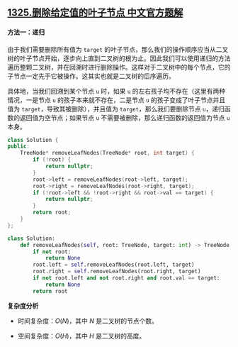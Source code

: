 ## [1325.删除给定值的叶子节点 中文官方题解](https://leetcode.cn/problems/delete-leaves-with-a-given-value/solutions/100000/shan-chu-gei-ding-zhi-de-xie-zi-jie-dian-by-leet-2)

#### 方法一：递归

由于我们需要删除所有值为 `target` 的叶子节点，那么我们的操作顺序应当从二叉树的叶子节点开始，逐步向上直到二叉树的根为止。因此我们可以使用递归的方法遍历整颗二叉树，并在回溯时进行删除操作。这样对于二叉树中的每个节点，它的子节点一定先于它被操作。这其实也就是二叉树的后序遍历。

具体地，当我们回溯到某个节点 `u` 时，如果 `u` 的左右孩子均不存在（这里有两种情况，一是节点 `u` 的孩子本来就不存在，二是节点 `u` 的孩子变成了叶子节点并且值为 `target`，导致其被删除），并且值为 `target`，那么我们要删除节点 `u`，递归函数的返回值为空节点；如果节点 `u` 不需要被删除，那么递归函数的返回值为节点 `u` 本身。

```C++ [sol1-C++]
class Solution {
public:
    TreeNode* removeLeafNodes(TreeNode* root, int target) {
        if (!root) {
            return nullptr;
        }
        root->left = removeLeafNodes(root->left, target);
        root->right = removeLeafNodes(root->right, target);
        if (!root->left && !root->right && root->val == target) {
            return nullptr;
        }
        return root;
    }
};
```

```Python [sol1-Python3]
class Solution:
    def removeLeafNodes(self, root: TreeNode, target: int) -> TreeNode:
        if not root:
            return None
        root.left = self.removeLeafNodes(root.left, target)
        root.right = self.removeLeafNodes(root.right, target)
        if not root.left and not root.right and root.val == target:
            return None
        return root
```

**复杂度分析**

- 时间复杂度：$O(N)$，其中 $N$ 是二叉树的节点个数。

- 空间复杂度：$O(H)$，其中 $H$ 是二叉树的高度。